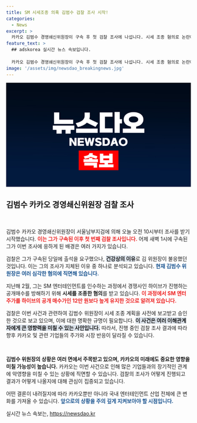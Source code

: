 ```yaml
---
title: SM 시세조종 의혹 김범수 검찰 조사 시작!
categories:
  - News
excerpt: >
  카카오 김범수 경영쇄신위원장이 구속 후 첫 검찰 조사에 나섭니다. 시세 조종 혐의로 논란에 휘말린 그가 회의한 계획의 전말은? 검찰의 칼날이 날카롭게 다가옵니다. 클릭해서 자세한 내용을 확인하세요!
feature_text: >
  ## adskorea 실시간 뉴스 속보입니다.

  카카오 김범수 경영쇄신위원장이 구속 후 첫 검찰 조사에 나섭니다. 시세 조종 혐의로 논란에 휘말린 그가 회의한 계획의 전말은? 검찰의 칼날이 날카롭게 다가옵니다. 클릭해서 자세한 내용을 확인하세요!
image: '/assets/img/newsdao_breakingnews.jpg'
---
```


<p><img src="/assets/img/newsdao_breakingnews.jpg" alt="adskorea 속보" /></p>

<h2 data-ke-size="size26">김범수 카카오 경영쇄신위원장 검찰 조사</h2>

<p data-ke-size="size16">&nbsp;</p>

<p>김범수 카카오 경영쇄신위원장이 서울남부지검에 의해 오늘 오전 10시부터 조사를 받기 시작했습니다. <b><span style="color: #ee2323;">이는 그가 구속된 이후 첫 번째 검찰 조사입니다.</span></b> 어제 새벽 1시에 구속된 그가 이번 조사에 응하게 된 배경은 여러 가지가 있습니다. </p>

<p>검찰은 그가 구속된 당일에 출석을 요구했으나, <b><span style="background-color: #21538527;">건강상의 이유</span></b>로 김 위원장이 불응했던 것입니다. 이는 그의 조사가 지체된 이유 중 하나로 분석되고 있습니다. <b><span style="color: #1a5490;">현재 김범수 위원장은 여러 심각한 혐의에 직면해 있습니다.</span></b></p>

<p>지난해 2월, 그는 SM 엔터테인먼트를 인수하는 과정에서 경쟁사인 하이브가 진행하는 공개매수를 방해하기 위해 <b>시세를 조종한 혐의</b>를 받고 있습니다. <b><span style="color: #ee2323;">이 과정에서 SM 엔터 주가를 하이브의 공개 매수가인 12만 원보다 높게 유지한 것으로 알려져 있습니다.</span></b> </p>

<p>검찰은 이번 사건과 관련하여 김범수 위원장이 시세 조종 계획을 사전에 보고받고 승인한 것으로 보고 있으며, 이에 대한 명확한 규명이 필요합니다. <b><span style="background-color: #21538527;">이 사건은 여러 이해관계자에게 큰 영향력을 미칠 수 있는 사안입니다.</span></b> 따라서, 진행 중인 검찰 조사 결과에 따라 향후 카카오 및 관련 기업들의 주가와 시장 반응이 달라질 수 있습니다.</p>

<p data-ke-size="size16">&nbsp;</p>

<p><b>김범수 위원장의 상황은 여러 면에서 주목받고 있으며, 카카오의 미래에도 중요한 영향을 미칠 가능성이 높습니다.</b> 카카오는 이번 사건으로 인해 많은 기업들과의 장기적인 관계에 악영향을 미칠 수 있는 상황에 직면할 수 있습니다. 검찰의 조사가 어떻게 진행되고 결과가 어떻게 나올지에 대해 관심이 집중되고 있습니다. </p>

<p>어떤 결론이 내려질지에 따라 카카오뿐만 아니라 국내 엔터테인먼트 산업 전체에 큰 변화를 가져올 수 있습니다. <b><span style="color: #1a5490;">앞으로의 상황을 주의 깊게 지켜보아야 할 시점입니다.</span></b></p>
실시간 뉴스 속보는, <a href="https://newsdao.kr" rel="dofollow">https://newsdao.kr</a>


